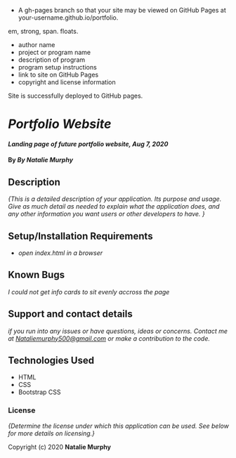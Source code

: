 
* A gh-pages branch so that your site may be viewed on GitHub Pages at your-username.github.io/portfolio.

em, strong, span.
floats.

* author name
* project or program name
* description of program
* program setup instructions
* link to site on GitHub Pages
* copyright and license information

Site is successfully deployed to GitHub pages.
# _Portfolio Website_

#### _Landing page of future portfolio website, Aug 7, 2020_

#### By _**By Natalie Murphy**_

## Description

_{This is a detailed description of your application. Its purpose and usage.  Give as much detail as needed to explain what the application does, and any other information you want users or other developers to have. }_

## Setup/Installation Requirements

* _open index.html in a browser_


## Known Bugs

_I could not get info cards to sit evenly accross the page_

## Support and contact details

_if you run into any issues or have questions, ideas or concerns.  Contact me at Nataliemurphy500@gmail.com or make a contribution to the code._

## Technologies Used

* HTML
* CSS
* Bootstrap CSS
### License

*{Determine the license under which this application can be used.  See below for more details on licensing.}*

Copyright (c) 2020 **Natalie Murphy**
